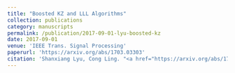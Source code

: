 ```yaml
---
title: "Boosted KZ and LLL Algorithms"
collection: publications
category: manuscripts
permalink: /publication/2017-09-01-lyu-boosted-kz
date: 2017-09-01
venue: 'IEEE Trans. Signal Processing'
paperurl: 'https://arxiv.org/abs/1703.03303'
citation: 'Shanxiang Lyu, Cong Ling. "<a href="https://arxiv.org/abs/1703.03303">Boosted KZ and LLL Algorithms</a>", <i>IEEE Trans. Signal Processing</i>, vol. 65, pp. 4784-4796, Sept. 2017.'
---
```

